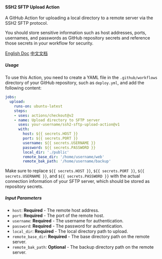 
#### SSH2 SFTP Upload Action
A GitHub Action for uploading a local directory to a remote server via the SSH2 SFTP protocol.

You should store sensitive information such as host addresses, ports, usernames, and passwords as GitHub repository secrets and reference those secrets in your workflow for security.

[English Doc]('./README.md')  [中文文档]('./README-cn.md')

##### Usage

To use this Action, you need to create a YAML file in the `.github/workflows` directory of your GitHub repository, such as `deploy.yml`, and add the following content:

```yaml
jobs:
  upload:
    runs-on: ubuntu-latest
    steps:
    - uses: actions/checkout@v2
    - name: Upload directory to SFTP server
      uses: your-username/ssh2-sftp-upload-action@v1
      with:
        host: ${{ secrets.HOST }}
        port: ${{ secrets.PORT }}
        username: ${{ secrets.USERNAME }}
        password: ${{ secrets.PASSWORD }}
        local_dir: './public'
        remote_base_dir: '/home/username/web'
        remote_bak_path: '/home/username/backup'
```

Make sure to replace `${{ secrets.HOST }}`, `${{ secrets.PORT }}`, `${{ secrets.USERNAME }}`, and `${{ secrets.PASSWORD }}` with the actual connection information of your SFTP server, which should be stored as repository secrets.

##### Input Parameters

- `host`: **Required** - The remote host address.
- `port`: **Required** - The port of the remote host.
- `username`: **Required** - The username for authentication.
- `password`: **Required** - The password for authentication.
- `local_dir`: **Required** - The local directory path to upload.
- `remote_base_dir`: **Required** - The base directory path on the remote server.
- `remote_bak_path`: **Optional** - The backup directory path on the remote server.
